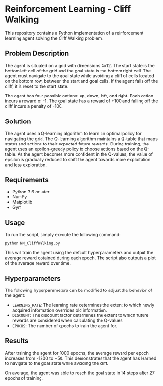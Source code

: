 # Reinforcement Learning - Cliff Walking

This repository contains a Python implementation of a reinforcement learning agent solving the Cliff Walking problem.

## Problem Description

The agent is situated on a grid with dimensions 4x12. The start state is the bottom left cell of the grid and the goal state is the bottom right cell. The agent must navigate to the goal state while avoiding a cliff of cells located on the bottom row, between the start and goal cells. If the agent falls off the cliff, it is reset to the start state.

The agent has four possible actions: up, down, left, and right. Each action incurs a reward of -1. The goal state has a reward of +100 and falling off the cliff incurs a penalty of -100.

## Solution
The agent uses a Q-learning algorithm to learn an optimal policy for navigating the grid. The Q-learning algorithm maintains a Q-table that maps states and actions to their expected future rewards. During training, the agent uses an epsilon-greedy policy to choose actions based on the Q-table. As the agent becomes more confident in the Q-values, the value of epsilon is gradually reduced to shift the agent towards more exploitation and less exploration.

## Requirements
- Python 3.6 or later
- NumPy
- Matplotlib
- Gym

## Usage
To run the script, simply execute the following command:

```
python NN_CliffWalking.py
```
This will train the agent using the default hyperparameters and output the average reward obtained during each epoch. The script also outputs a plot of the average reward over time.

## Hyperparameters
The following hyperparameters can be modified to adjust the behavior of the agent:

- `LEARNING_RATE`: The learning rate determines the extent to which newly acquired information overrides old information.
- `DISCOUNT`: The discount factor determines the extent to which future rewards are considered when calculating the Q-values.
- `EPOCHS`: The number of epochs to train the agent for.

## Results
After training the agent for 1000 epochs, the average reward per epoch increases from -1300 to +50. This demonstrates that the agent has learned to navigate to the goal state while avoiding the cliff.

On average, the agent was able to reach the goal state in 14 steps after 27 epochs of training.
